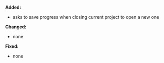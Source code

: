**Added:**
* asks to save progress when closing current project to open a new one

**Changed:**
* none

**Fixed:**
* none
